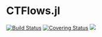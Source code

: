 # CTFlows.jl

[gh-ci-img]: https://github.com/control-toolbox/CTFlows.jl/actions/workflows/CI.yml/badge.svg?branch=main
[gh-ci-url]: https://github.com/control-toolbox/CTFlows.jl/actions/workflows/CI.yml?query=branch%3Amain

[gh-co-img]: https://codecov.io/gh/control-toolbox/CTFlows.jl/branch/main/graph/badge.svg?token=YM5YQQUSO3
[gh-co-url]: https://codecov.io/gh/control-toolbox/CTFlows.jl

[![Build Status][gh-ci-img]][gh-ci-url] 
[![Covering Status][gh-co-img]][gh-co-url]
[![](https://img.shields.io/badge/docs-stable-blue.svg)](http://control-toolbox.github.io/CTFlows.jl)
